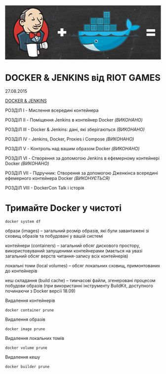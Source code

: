 ![pngdockerjenkins](images/pngdockerjenkins.png)

# DOCKER & JENKINS від RIOT GAMES
27.08.2015

[DOCKER & JENKINS](https://technology.riotgames.com/news/thinking-inside-container?_gl=1*1mhd0ud*_ga*MjA1OTg5MDYyMy4xNzEwNTI0MTc5*_ga_7VLGVTHBTW*MTcxMjMzNjUzMi4xMS4wLjE3MTIzMzY1MzIuMC4wLjA.)

РОЗДІЛ I - Мислення всередині контейнера

РОЗДІЛ II - Поміщення Jenkins в контейнер Docker _(ВИКОНАНО)_

РОЗДІЛ III - Docker & Jenkins: дані, які зберігаються _(ВИКОНАНО)_

РОЗДІЛ IV - Jenkins, Docker, Proxies і Compose _(ВИКОНАНО)_

РОЗДІЛ V - Контроль над вашим образом Docker _(ВИКОНАНО)_

РОЗДІЛ VI - Створення за допомогою Jenkins в ефемерному контейнері Docker _(ВИКОНАНО)_

РОЗДІЛ VII - Підручник: Створення за допомогою Дженкінса всередині ефемерного контейнера Docker _(ВИКОНУЄТЬСЯ)_

РОЗДІЛ VIII - DockerCon Talk і історія 

# Тримайте Docker у чистоті

    docker system df

образи (images) – загальний розмір образів, які були завантажені зі сховищ образів та побудовані у вашій системі

контейнери (containers) – загальний обсяг дискового простору, використовуваний запущеними контейнерами (мається на увазі загальний обсяг верств читання-запису всіх контейнерів)

локальні томи (local volumes) – обсяг локальних сховищ, примонтованих до контейнерів

кеш складання (build cache) – тимчасові файли, згенеровані процесом побудови образів (при використанні інструменту BuildKit, доступного починаючи з Docker версії 18.09)

Видалення контейнерів

    docker container prune

Видалення образів

    docker image prune

Видалення локальних томів

    docker volume prune

Видалення кешу

    docker builder prune